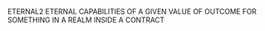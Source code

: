 ETERNAL2 ETERNAL CAPABILITIES OF A GIVEN VALUE OF OUTCOME FOR SOMETHING IN A REALM INSIDE A CONTRACT
